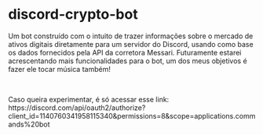 # discord-crypto-bot
<p>Um bot construído com o intuito de trazer informações sobre o mercado de ativos digitais diretamente para um servidor do Discord, usando como base os dados fornecidos pela API da corretora Messari. Futuramente estarei acrescentando mais funcionalidades para o bot, um dos meus objetivos é fazer ele tocar música também!<p/>
<br>
<p>Caso queira experimentar, é só acessar esse link: https://discord.com/api/oauth2/authorize?client_id=1140760341958115340&permissions=8&scope=applications.commands%20bot</p>
